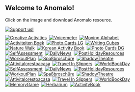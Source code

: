 <h2>Welcome to Anomalo!</h2>
<p>Click on the image and download Anomalo resource.</p>
<a href="https://www.paypal.com/cgi-bin/webscr?cmd=_s-xclick&hosted_button_id=C7RDUMHNRMR28&source=url" target="_blank" rel="noopener noreferrer"><img src="/img/Donate_175px.jpg" alt="Support us!" style="padding-bottom:10px;"/></a><br />
<!-- Posts go here -->
<!-- Row 1 -->
<a href="https://bit.ly/anomalocreativeactivities" target="_blank" rel="noopener noreferrer"><img src="/img/EN_Ustvarjalneaktivnosti_350px.jpg" alt="Creative Activities"/></a>&nbsp;
<a href="https://bit.ly/anomalovoicemeter" target="_blank" rel="noopener noreferrer"><img src="/img/EN_Voicemeter_350px.jpg" alt="Voicemeter"/></a>&nbsp;
<a href="https://bit.ly/anomalomovingalphabet" target="_blank" rel="noopener noreferrer"><img src="/img/EN_GibalnaAbeceda_350px.jpg" alt="Moving Alphabet"/></a><br />
<!-- Row 2 -->
<a href="https://bit.ly/anomaloactiviteitenboek" target="_blank" rel="noopener noreferrer"><img src="/img/EN_DutchActivityBook_350px.jpg" alt="Activiteiten Boek"/></a>&nbsp;
<a href="https://bit.ly/anomalophotocardsLG" target="_blank" rel="noopener noreferrer"><img src="/img/EN_Babymilestones1_350px.jpg" alt="Photo Cards LG"/></a>&nbsp;
<a href="https://bit.ly/anomalowritingcubes" target="_blank" rel="noopener noreferrer"><img src="/img/EN_Cubes_350px.jpg" alt="Writing Cubes"/></a><br />
<!-- Row 3 -->
<a href="https://bit.ly/anomalonaturewalk" target="_blank" rel="noopener noreferrer"><img src="/img/EN_Sprehodvnaravi_350px.jpg" alt="Nature Walk"/></a>&nbsp;
<a href="https://bit.ly/anomalokoreanactivitybook" target="_blank" rel="noopener noreferrer"><img src="/img/EN_KOR_activitybook_350px.jpg" alt="Korean Activity Book"/></a>&nbsp;
<a href="https://bit.ly/anomalophotocardsDG" target="_blank" rel="noopener noreferrer"><img src="/img/EN_Babymilestones2_350px.jpg" alt="Photo Cards DG"/></a><br />
<!-- Row 4 -->
<a href="https://bit.ly/anomaloselfassessment" target="_blank" rel="noopener noreferrer"><img src="/img/EN_SelfAssessment_350px.jpg" alt="SelfAssessment"/></a>&nbsp;
<a href="https://bit.ly/anomalodailynews" target="_blank" rel="noopener noreferrer"><img src="/img/EN_DailyNews_350px.jpg" alt="DailyNews"/></a>&nbsp;
<a href="https://bit.ly/anomalopostholiday" target="_blank" rel="noopener noreferrer"><img src="/img/EN_PostHoliday_350px.jpg" alt="PostHolidayResources"/></a><br />
<!-- Row 5 -->
<a href="https://bit.ly/anomaloworkout" target="_blank" rel="noopener noreferrer"><img src="/img/EN_Workoutplan_350px.jpg" alt="WorkoutPlan"/></a>&nbsp;
<a href="https://bit.ly/anomalospaßbroschüre" target="_blank" rel="noopener noreferrer"><img src="/img/EN_GermanTranslation_350px.jpg" alt="Spaßbroschüre"/></a>&nbsp;
<a href="https://bit.ly/anomalotheatre" target="_blank" rel="noopener noreferrer"><img src="/img/EN_Theatre_350px.jpg" alt="ShadowTheatre"/></a><br />
<!-- Row 6 -->
<a href="https://bit.ly/attivitaIorestoacasa" target="_blank" rel="noopener noreferrer"><img src="/img/EN_Italijanski Prevod_350px.jpg" alt="AttivitaIorestoacasa"/></a>&nbsp;
<a href="https://bit.ly/anomaloinslippers" target="_blank" rel="noopener noreferrer"><img src="/img/EN_TravelInSlippers_350px.jpg" alt="Travel In Slippers"/></a>&nbsp;
<a href="https://bit.ly/anomalobookday" target="_blank" rel="noopener noreferrer"><img src="/img/EN_WorldBookDay_350px.jpg" alt="WorldBookDay"/></a><br />
<!-- Row 7 -->
<a href="https://bit.ly/anomaloselfassessment" target="_blank" rel="noopener noreferrer"><img src="/img/EN_SelfAssessment_350px.jpg" alt="SelfAssessment"/></a>&nbsp;
<a href="https://bit.ly/anomalodailynews" target="_blank" rel="noopener noreferrer"><img src="/img/EN_DailyNews_350px.jpg" alt="DailyNews"/></a>&nbsp;
<a href="https://bit.ly/anomalopostholiday" target="_blank" rel="noopener noreferrer"><img src="/img/EN_PostHoliday_350px.jpg" alt="PostHolidayResources"/></a><br />
<!-- Row 8 -->
<a href="https://bit.ly/anomaloworkout" target="_blank" rel="noopener noreferrer"><img src="/img/EN_Workoutplan_350px.jpg" alt="WorkoutPlan"/></a>&nbsp;
<a href="https://bit.ly/anomalospaßbroschüre" target="_blank" rel="noopener noreferrer"><img src="/img/EN_GermanTranslation_350px.jpg" alt="Spaßbroschüre"/></a>&nbsp;
<a href="https://bit.ly/anomalotheatre" target="_blank" rel="noopener noreferrer"><img src="/img/EN_Theatre_350px.jpg" alt="ShadowTheatre"/></a><br />
<!-- Row 9 -->
<a href="https://bit.ly/attivitaIorestoacasa" target="_blank" rel="noopener noreferrer"><img src="/img/EN_Italijanski Prevod_350px.jpg" alt="AttivitaIorestoacasa"/></a>&nbsp;
<a href="https://bit.ly/anomaloinslippers" target="_blank" rel="noopener noreferrer"><img src="/img/EN_TravelInSlippers_350px.jpg" alt="Travel In Slippers"/></a>&nbsp;
<a href="https://bit.ly/anomalobookday" target="_blank" rel="noopener noreferrer"><img src="/img/EN_WorldBookDay_350px.jpg" alt="WorldBookDay"/></a><br />
<!-- Row 10 -->
<a href="https://bit.ly/anomalomemorygame" target="_blank" rel="noopener noreferrer"><img src="/img/EN_Memory_350px.jpg" alt="MemoryGame"/></a>&nbsp;
<a href="https://bit.ly/anomaloherbarium" target="_blank" rel="noopener noreferrer"><img src="/img/EN_Herbarium_350px.jpg" alt="Herbarium"/></a>&nbsp;
<a href="https://bit.ly/anomaloactivitybook" target="_blank" rel="noopener noreferrer"><img src="/img/SAHActivityBook_350px.jpg" alt="ActivityBook"/></a>
